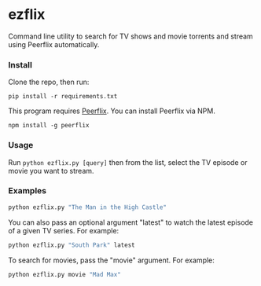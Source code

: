 # ezflix

Command line utility to search for TV shows and movie torrents and stream using Peerflix automatically.

### Install 

Clone the repo, then run: 

```
pip install -r requirements.txt
```

This program requires [Peerflix](https://github.com/mafintosh/peerflix). You can install Peerflix via NPM.

```
npm install -g peerflix
```

### Usage

Run ```python ezflix.py [query]``` then from the list, select the TV episode or movie you want to stream. 

### Examples

```bash
python ezflix.py "The Man in the High Castle"
```

You can also pass an optional argument "latest" to watch the latest episode of a given TV series. For example:

```bash
python ezflix.py "South Park" latest
```

To search for movies, pass the "movie" argument. For example:

```bash
python ezflix.py movie "Mad Max"
```
